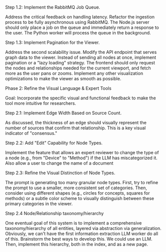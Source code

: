 Step 1.2: Implement the RabbitMQ Job Queue.

Address the critical feedback on handling latency. Refactor the ingestion process to be fully asynchronous using RabbitMQ. The Node.js server should only place a job on the queue and immediately return a response to the user. The Python worker will process the queue in the background.

Step 1.3: Implement Pagination for the Viewer.

Address the second scalability issue. Modify the API endpoint that serves graph data to the viewer. Instead of sending all nodes at once, implement pagination or a "lazy loading" strategy. The frontend should only request the nodes and relationships needed for the current viewport, and fetch more as the user pans or zooms. Implement any other visualization optimizations to make the viewer as smooth as possible. 

Phase 2: Refine the Visual Language & Expert Tools

Goal: Incorporate the specific visual and functional feedback to make the tool more intuitive for researchers.

Step 2.1: Implement Edge Width Based on Source Count.

As discussed, the thickness of an edge should visually represent the number of sources that confirm that relationship. This is a key visual indicator of "consensus."

Step 2.2: Add "Edit" Capability for Node Types.

Implement the feature that allows an expert reviewer to change the type of a node (e.g., from "Device" to "Method") if the LLM has miscategorized it. Also allow a user to change the name of a document

Step 2.3: Refine the Visual Distinction of Node Types.

The prompt is generating too many granular node types. First, try to refine the prompt to use a smaller, more consistent set of categories. Then, consider using different shapes (e.g., circles for concepts, squares for methods) or a subtle color scheme to visually distinguish between these primary categories in the viewer.

Step 2.4 Node/Relationship taxonomy/hierarchy

One eventual goal of this system is to implement a comprehensive taxonomy/hierarchy of all entities, layered via abstraction via generalization. Obviously, we can't have the first information extraction LLM worker do all of this. Brainstorm the best ways to develop this. We could use an LLM. Then, implement this hierarchy, both in the index, and as a new page. 